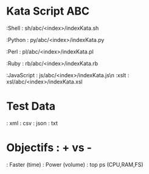 Kata Script ABC
===============
:Shell         : sh/abc/\<index\>/indexKata.sh

:Python        : py/abc/\<index\>/indexKata.py

:Perl          : pl/abc/\<index\>/indexKata.pl

:Ruby          : rb/abc/\<index\>/indexKata.rb

:JavaScript    : js/abc/\<index\>/indexKata.js\n
:xslt          : xsl/abc/\<index\>/indexKata.xsl

Test Data
=========
: xml
: csv
: json
: txt

Objectifs : + vs - 
==================
: Faster      (time)
: Power       (volume)
: top ps      (CPU,RAM,FS)